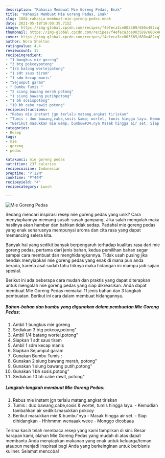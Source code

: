 ```yaml
---
description: "Rahasia Membuat Mie Goreng Pedas, Enak"
title: "Rahasia Membuat Mie Goreng Pedas, Enak"
slug: 1804-rahasia-membuat-mie-goreng-pedas-enak
date: 2021-05-18T10:00:39.715Z
image: https://img-global.cpcdn.com/recipes/f4efeca3ce003589/680x482cq70/mie-goreng-pedas-foto-resep-utama.jpg
thumbnail: https://img-global.cpcdn.com/recipes/f4efeca3ce003589/680x482cq70/mie-goreng-pedas-foto-resep-utama.jpg
cover: https://img-global.cpcdn.com/recipes/f4efeca3ce003589/680x482cq70/mie-goreng-pedas-foto-resep-utama.jpg
author: Nora Shelton
ratingvalue: 4.4
reviewcount: 15
recipeingredient:
- "1 bungkus mie goreng"
- "3 btg pokcoypotong"
- "1/4 batang wortelpotong"
- "1 sdt saus tiram"
- "1 sdm kecap manis"
- "Sejumput garam"
- " Bumbu Tumis "
- "2 siung bawang merah potong"
- "1 siung bawang putihpotong"
- "1 bh sosispotong"
- "10 bh cabe rawit potong"
recipeinstructions:
- "Rebus mie instant jgn terlalu matang.angkat tiriskan"
- "Tumis : duo bawang,cabe,sosis &amp; wortel, tumis hingga layu. Kemudian tambahkan air sedikit.masukkan pokcoy"
- "Berikut masukkan mie &amp; bumbu&#34;nya Masak hingga air set. Siap dihidangkan Hhhmmm wenaaak weee Monggo dicobaaa"
categories:
- Resep
tags:
- mie
- goreng
- pedas

katakunci: mie goreng pedas 
nutrition: 237 calories
recipecuisine: Indonesian
preptime: "PT12M"
cooktime: "PT44M"
recipeyield: "4"
recipecategory: Lunch

---
```



![Mie Goreng Pedas](https://img-global.cpcdn.com/recipes/f4efeca3ce003589/680x482cq70/mie-goreng-pedas-foto-resep-utama.jpg)

Sedang mencari inspirasi resep mie goreng pedas yang unik? Cara menyiapkannya memang susah-susah gampang. Jika salah mengolah maka hasilnya akan hambar dan bahkan tidak sedap. Padahal mie goreng pedas yang enak seharusnya mempunyai aroma dan cita rasa yang dapat memancing selera kita.



Banyak hal yang sedikit banyak berpengaruh terhadap kualitas rasa dari mie goreng pedas, pertama dari jenis bahan, kedua pemilihan bahan segar sampai cara membuat dan menghidangkannya. Tidak usah pusing jika hendak menyiapkan mie goreng pedas yang enak di mana pun anda berada, karena asal sudah tahu triknya maka hidangan ini mampu jadi sajian spesial.


Berikut ini ada beberapa cara mudah dan praktis yang dapat diterapkan untuk mengolah mie goreng pedas yang siap dikreasikan. Anda dapat membuat Mie Goreng Pedas memakai 11 jenis bahan dan 3 langkah pembuatan. Berikut ini cara dalam membuat hidangannya.

<!--inarticleads1-->

##### Bahan-bahan dan bumbu yang digunakan dalam pembuatan Mie Goreng Pedas:

1. Ambil 1 bungkus mie goreng
1. Sediakan 3 btg pokcoy,potong&#34;
1. Ambil 1/4 batang wortel,potong&#34;
1. Siapkan 1 sdt saus tiram
1. Ambil 1 sdm kecap manis
1. Siapkan Sejumput garam
1. Gunakan  Bumbu Tumis :
1. Gunakan 2 siung bawang merah, potong&#34;
1. Gunakan 1 siung bawang putih,potong&#34;
1. Gunakan 1 bh sosis,potong&#34;
1. Sediakan 10 bh cabe rawit, potong&#34;




<!--inarticleads2-->

##### Langkah-langkah membuat Mie Goreng Pedas:

1. Rebus mie instant jgn terlalu matang.angkat tiriskan
1. Tumis : duo bawang,cabe,sosis &amp; wortel, tumis hingga layu. - Kemudian tambahkan air sedikit.masukkan pokcoy
1. Berikut masukkan mie &amp; bumbu&#34;nya - Masak hingga air set. - Siap dihidangkan - Hhhmmm wenaaak weee - Monggo dicobaaa




Terima kasih telah membaca resep yang kami tampilkan di sini. Besar harapan kami, olahan Mie Goreng Pedas yang mudah di atas dapat membantu Anda menyiapkan makanan yang enak untuk keluarga/teman ataupun menjadi inspirasi bagi Anda yang berkeinginan untuk berbisnis kuliner. Selamat mencoba!
